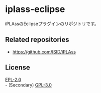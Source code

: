 # iplass-eclipse
iPLAssのEclipseプラグインのリポジトリです。

## Related repositories

* <https://github.com/ISID/iPLAss>

## License
[EPL-2.0](http://www.eclipse.org/legal/epl-2.0)  
\- (Secondary) [GPL-3.0](https://www.gnu.org/licenses/gpl.html)
